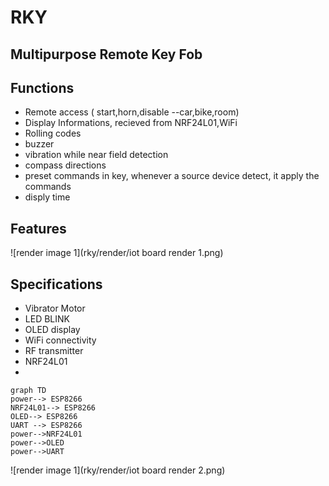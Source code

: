 # RKY 

## Multipurpose Remote Key Fob


## Functions
* Remote access ( start,horn,disable --car,bike,room)
* Display Informations, recieved from NRF24L01,WiFi
* Rolling codes
* buzzer
* vibration while near field detection
* compass directions
* preset commands in key, whenever a source device detect, it apply the commands
* disply time 

## Features
![render image 1](rky/render/iot board render 1.png)
## Specifications
* Vibrator Motor
* LED BLINK
* OLED display
* WiFi connectivity
* RF transmitter
* NRF24L01
* 

~~~mermaid
graph TD
power--> ESP8266
NRF24L01--> ESP8266
OLED--> ESP8266
UART --> ESP8266
power-->NRF24L01
power-->OLED
power-->UART

~~~
![render image 1](rky/render/iot board render 2.png)
